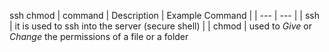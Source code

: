 
ssh
chmod
| command | Description | Example Command |
| --- | --- |
| ssh | it is used to ssh into the server (secure shell) |
| chmod | used to *Give* or *Change* the permissions of a file or a folder
